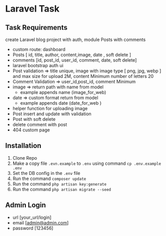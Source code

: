 # Laravel Task

## Task Requirements
create Laravel blog project  with auth, module Posts  with comments
- custom route: dashboard
- Posts [ id, title, author, content,image, date , soft delete ]
- comments [id, post_id, user_id, comment, date, soft delete]
- laravel bootstrap auth ui
- Post validation => title unique, image with image type [ png, jpg, webp ] and max size for upload 2M, content Minimum number of letters 20
- Comment Validation => user_id,post_id, comment Minimum
- image => return path with name from model    
  * example appends name (image_for_web)
- date  => custom format return from model     
    * example appends date (date_for_web )
- helper function for uploading image
- Post insert and update with validation
- Post with soft delete
- delete comment with post
- 404 custom page

## Installation
1) Clone Repo
2) Make a copy file `.evn.example` to `.env` using command `cp .env.example .env`
3) Set the DB config in the `.env` file
4) Run the command `composer update`
5) Run the command `php artisan key:generate`
6) Run the command `php artisan migrate --seed`

## Admin Login
- url [your_url/login]
- email [admin@admin.com]
- password [123456]
